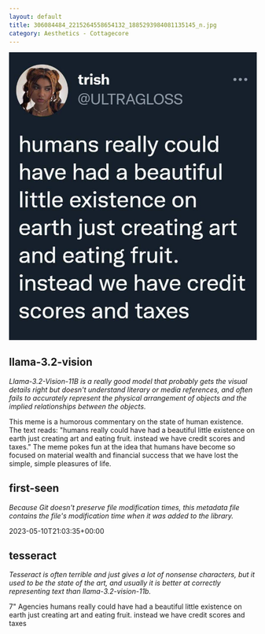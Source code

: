 ```yaml
---
layout: default
title: 306084484_2215264558654132_1885293984081135145_n.jpg
category: Aesthetics - Cottagecore
---
```


<div markdown="0"><a href="306084484_2215264558654132_1885293984081135145_n.jpg"><img class="photo" src="306084484_2215264558654132_1885293984081135145_n.jpg" /></a>

<h2>llama-3.2-vision</h2>
<p><i>Llama-3.2-Vision-11B is a really good model that probably gets the visual details right but doesn't understand literary or media references, and often fails to accurately represent the physical arrangement of objects and the implied relationships between the objects.</i></p>
<p>This meme is a humorous commentary on the state of human existence. The text reads: &quot;humans really could have had a beautiful little existence on earth just creating art and eating fruit. instead we have credit scores and taxes.&quot; The meme pokes fun at the idea that humans have become so focused on material wealth and financial success that we have lost the simple, simple pleasures of life.</p>

<h2>first-seen</h2>
<p><i>Because Git doesn't preserve file modification times, this metadata file contains the file's modification time when it was added to the library.</i></p>
<p>2023-05-10T21:03:35+00:00</p>

<h2>tesseract</h2>
<p><i>Tesseract is often terrible and just gives a lot of nonsense characters, but it used to be the state of the art, and usually it is better at correctly representing text than llama-3.2-vision-11b.</i></p>
<p>7&quot; Agencies humans really could have had a beautiful little existence on earth just creating art and eating fruit. instead we have credit scores and taxes</p>

</div>

